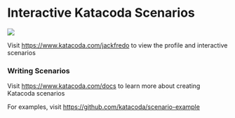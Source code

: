 # Interactive Katacoda Scenarios

[![](http://shields.katacoda.com/katacoda/jackfredo/count.svg)](https://www.katacoda.com/jackfredo "Get your profile on Katacoda.com")

Visit https://www.katacoda.com/jackfredo to view the profile and interactive scenarios

### Writing Scenarios
Visit https://www.katacoda.com/docs to learn more about creating Katacoda scenarios

For examples, visit https://github.com/katacoda/scenario-example
